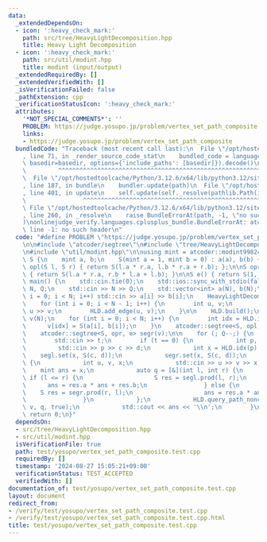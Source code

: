 ```yaml
---
data:
  _extendedDependsOn:
  - icon: ':heavy_check_mark:'
    path: src/tree/HeavyLightDecomposition.hpp
    title: Heavy Light Decomposition
  - icon: ':heavy_check_mark:'
    path: src/util/modint.hpp
    title: modint (input/output)
  _extendedRequiredBy: []
  _extendedVerifiedWith: []
  _isVerificationFailed: false
  _pathExtension: cpp
  _verificationStatusIcon: ':heavy_check_mark:'
  attributes:
    '*NOT_SPECIAL_COMMENTS*': ''
    PROBLEM: https://judge.yosupo.jp/problem/vertex_set_path_composite
    links:
    - https://judge.yosupo.jp/problem/vertex_set_path_composite
  bundledCode: "Traceback (most recent call last):\n  File \"/opt/hostedtoolcache/Python/3.12.6/x64/lib/python3.12/site-packages/onlinejudge_verify/documentation/build.py\"\
    , line 71, in _render_source_code_stat\n    bundled_code = language.bundle(stat.path,\
    \ basedir=basedir, options={'include_paths': [basedir]}).decode()\n          \
    \         ^^^^^^^^^^^^^^^^^^^^^^^^^^^^^^^^^^^^^^^^^^^^^^^^^^^^^^^^^^^^^^^^^^^^^^^^^^^^^^^^^\n\
    \  File \"/opt/hostedtoolcache/Python/3.12.6/x64/lib/python3.12/site-packages/onlinejudge_verify/languages/cplusplus.py\"\
    , line 187, in bundle\n    bundler.update(path)\n  File \"/opt/hostedtoolcache/Python/3.12.6/x64/lib/python3.12/site-packages/onlinejudge_verify/languages/cplusplus_bundle.py\"\
    , line 401, in update\n    self.update(self._resolve(pathlib.Path(included), included_from=path))\n\
    \                ^^^^^^^^^^^^^^^^^^^^^^^^^^^^^^^^^^^^^^^^^^^^^^^^^^^^^^^^^\n \
    \ File \"/opt/hostedtoolcache/Python/3.12.6/x64/lib/python3.12/site-packages/onlinejudge_verify/languages/cplusplus_bundle.py\"\
    , line 260, in _resolve\n    raise BundleErrorAt(path, -1, \"no such header\"\
    )\nonlinejudge_verify.languages.cplusplus_bundle.BundleErrorAt: atcoder/segtree:\
    \ line -1: no such header\n"
  code: "#define PROBLEM \"https://judge.yosupo.jp/problem/vertex_set_path_composite\"\
    \n\n#include \"atcoder/segtree\"\n#include \"tree/HeavyLightDecomposition.hpp\"\
    \n#include \"util/modint.hpp\"\n\nusing mint = atcoder::modint998244353;\n\nstruct\
    \ S {\n    mint a, b;\n    S(mint a = 1, mint b = 0) : a(a), b(b) {}\n};\n\nS\
    \ opl(S l, S r) { return S(l.a * r.a, l.b * r.a + r.b); };\n\nS opr(S l, S r)\
    \ { return S(l.a * r.a, r.b * l.a + l.b); }\n\nS e() { return S(1, 0); }\n\nint\
    \ main() {\n    std::cin.tie(0);\n    std::ios::sync_with_stdio(false);\n    int\
    \ N, Q;\n    std::cin >> N >> Q;\n    std::vector<int> a(N), b(N);\n    for (int\
    \ i = 0; i < N; i++) std::cin >> a[i] >> b[i];\n    HeavyLightDecomposition HLD(N);\n\
    \    for (int i = 0; i < N - 1; i++) {\n        int u, v;\n        std::cin >>\
    \ u >> v;\n        HLD.add_edge(u, v);\n    }\n\n    HLD.build();\n    std::vector<S>\
    \ v(N);\n    for (int i = 0; i < N; i++) {\n        int idx = HLD.idx(i);\n  \
    \      v[idx] = S(a[i], b[i]);\n    }\n    atcoder::segtree<S, opl, e> segl(v);\n\
    \    atcoder::segtree<S, opr, e> segr(v);\n\n    for (; Q--;) {\n        int t;\n\
    \        std::cin >> t;\n        if (t == 0) {\n            int p, c, d;\n   \
    \         std::cin >> p >> c >> d;\n            int x = HLD.idx(p);\n        \
    \    segl.set(x, S(c, d));\n            segr.set(x, S(c, d));\n        } else\
    \ {\n            int u, v, x;\n            std::cin >> u >> v >> x;\n        \
    \    mint ans = x;\n            auto q = [&](int l, int r) {\n               \
    \ if (l <= r) {\n                    S res = segl.prod(l, r);\n              \
    \      ans = res.a * ans + res.b;\n                } else {\n                \
    \    S res = segr.prod(r, l);\n                    ans = res.a * ans + res.b;\n\
    \                }\n            };\n            HLD.query_path_noncommutative(u,\
    \ v, q, true);\n            std::cout << ans << '\\n';\n        }\n    }\n   \
    \ return 0;\n}"
  dependsOn:
  - src/tree/HeavyLightDecomposition.hpp
  - src/util/modint.hpp
  isVerificationFile: true
  path: test/yosupo/vertex_set_path_composite.test.cpp
  requiredBy: []
  timestamp: '2024-08-27 15:05:21+09:00'
  verificationStatus: TEST_ACCEPTED
  verifiedWith: []
documentation_of: test/yosupo/vertex_set_path_composite.test.cpp
layout: document
redirect_from:
- /verify/test/yosupo/vertex_set_path_composite.test.cpp
- /verify/test/yosupo/vertex_set_path_composite.test.cpp.html
title: test/yosupo/vertex_set_path_composite.test.cpp
---
```

